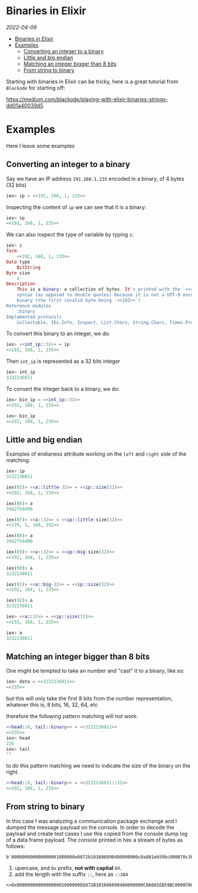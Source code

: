 # Binaries in Elixir

_2022-04-09_

- [Binaries in Elixir](#binaries-in-elixir)
- [Examples](#examples)
  - [Converting an integer to a binary](#converting-an-integer-to-a-binary)
  - [Little and big endian](#little-and-big-endian)
  - [Matching an integer bigger than 8 bits](#matching-an-integer-bigger-than-8-bits)
  - [From string to binary](#from-string-to-binary)

Starting with binaries in Elixir can be tricky, here is a great tutorial from `Blackode` for starting off:

https://medium.com/blackode/playing-with-elixir-binaries-strings-dd01a40039d5

# Examples

Here I leave some examples

## Converting an integer to a binary

Say we have an IP address `192.168.1.235` encoded in a binary, of 4 bytes (32 bits)

```elixir
iex> ip = <<192, 168, 1, 235>>
```

Inspecting the content of `ip` we can see that it is a binary:

```elixir
iex> ip
<<192, 168, 1, 235>>
```
We can also inspect the type of variable by typing `i`:
```elixir
iex> i
Term
    <<192, 168, 1, 235>>
Data type
    BitString
Byte size
    4
Description
    This is a binary: a collection of bytes. It's printed with the `<<>>`
    syntax (as opposed to double quotes) because it is not a UTF-8 encoded
    binary (the first invalid byte being `<<192>>`)
Reference modules
    :binary
Implemented protocols
    Collectable, IEx.Info, Inspect, List.Chars, String.Chars, Timex.Protocol
```

To convert this binary to an integer, we do:

```elixir
iex> <<int_ip::32>> = ip
<<192, 168, 1, 235>>
```

Then `int_ip` is represented as a 32 bits integer

```elixir
iex> int_ip
3232236011
```

To convert the integer back to a binary, we do:

```elixir
iex> bin_ip = <<int_ip::32>>
<<192, 168, 1, 235>>

iex> bin_ip
<<192, 168, 1, 235>>
```

## Little and big endian

Examples of endianess attribute working on the `left` and `right` side of the matching:

```elixir
iex> ip
3232236011

iex(85)> <<a::little-32>> = <<ip::size(32)>>
<<192, 168, 1, 235>>

iex(86)> a
3942754496

iex(87)> <<a::32>> = <<ip::little-size(32)>>
<<235, 1, 168, 192>>

iex(88)> a
3942754496

iex(89)> <<a::32>> = <<ip::big-size(32)>>
<<192, 168, 1, 235>>

iex(90)> a
3232236011

iex(91)> <<a::big-32>> = <<ip::size(32)>>
<<192, 168, 1, 235>>

iex(92)> a
3232236011

iex> <<a::32>> = <<ip::size(32)>>
<<192, 168, 1, 235>>

iex> a
3232236011
```

## Matching an integer bigger than 8 bits

One might be tempted to take an number and "cast" it to a binary, like so:

```elixir
iex> data = <<3232236011>>
<<235>>
```

but this will only take the first 8 bits from the number representation, whatever this is, 8 bits, 16, 32, 64, etc

therefore the following pattern matching will not work:

```elixir
<<head::8, tail::binary>> = <<3232236011>>
<<235>>
iex> head
235
iex> tail
""
```

to do this pattern matching we need to indicate the size of the binary on the right.

```elixir
<<head::8, tail::binary>> = <<3232236011::32>>
<<192, 168, 1, 235>>
```

## From string to binary

In this case I was analyzing a communication package exchange and I dumped the message payload on the console. In order to decode the payload and create test cases I use this copied from the console dump log of a data frame payload.
The console printed in hex a stream of bytes as follows:

```
b'000000000000000001000000e6072b101606090400000000c0a801eb59bc000070c30000000006000000000000000000'
```

1. upercase, and `0x` prefix, **not with capital** `0X`.
2. add the length with the suffix `::`, here as `::384`

```
<<0x000000000000000001000000E6072B101606090400000000C0A801EB59BC000070C30000000006000000000000000000::384>>